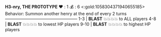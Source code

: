 __**H3-nry,  THE PROTOTYPE**__
❤️ : 1
💰 : 6 <:gold:1058304371940655185>
Behavior: Summon another henry at the end of every 2 turns
—————————————————
1-3   | **BLAST** 💥💥💥💥 to ALL players
4-8   | **BLAST** 💥💥💥💥 to lowest HP players
9-10 | **BLAST** 💥💥💥💥 to highest HP players